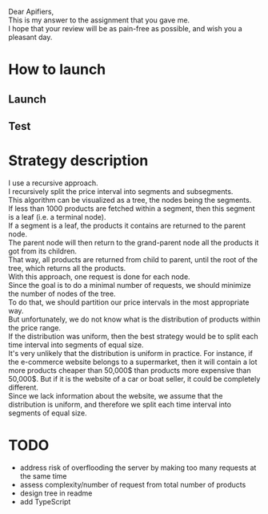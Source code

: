 Dear Apifiers,   
This is my answer to the assignment that you gave me.    
I hope that your review will be as pain-free as possible, and wish you a pleasant day.   

# How to launch
## Launch

## Test

# Strategy description   
I use a recursive approach.    
I recursively split the price interval into segments and subsegments.    
This algorithm can be visualized as a tree, the nodes being the segments.    
If less than 1000 products are fetched within a segment, then this segment is a leaf (i.e. a terminal node).    
If a segment is a leaf, the products it contains are returned to the parent node.    
The parent node will then return to the grand-parent node all the products it got from its children.    
That way, all products are returned from child to parent, until the root of the tree, which returns all the products.    
With this approach, one request is done for each node.    
Since the goal is to do a minimal number of requests, we should minimize the number of nodes of the tree.    
To do that, we should partition our price intervals in the most appropriate way.    
But unfortunately, we do not know what is the distribution of products within the price range.    
If the distribution was uniform, then the best strategy would be to split each time interval into segments of equal size.    
It's very unlikely that the distribution is uniform in practice. For instance, if the e-commerce website belongs to a supermarket, then it will contain a lot more products cheaper than 50,000$ than products more expensive than 50,000$.  But if it is the website of a car or boat seller, it could be completely different.    
Since we lack information about the website, we assume that the distribution is uniform, and therefore we split each time interval into segments of equal size.

# TODO
- address risk of overflooding the server by making too many requests at the same time
- assess complexity/number of request from total number of products
- design tree in readme
- add TypeScript